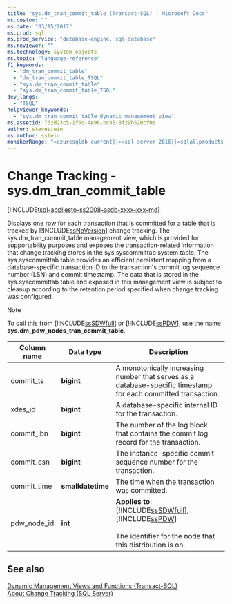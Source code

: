```yaml
---
title: "sys.dm_tran_commit_table (Transact-SQL) | Microsoft Docs"
ms.custom: ""
ms.date: "03/15/2017"
ms.prod: sql
ms.prod_service: "database-engine, sql-database"
ms.reviewer: ""
ms.technology: system-objects
ms.topic: "language-reference"
f1_keywords: 
  - "dm_tran_commit_table"
  - "dm_tran_commit_table_TSQL"
  - "sys.dm_tran_commit_table"
  - "sys.dm_tran_commit_table_TSQL"
dev_langs: 
  - "TSQL"
helpviewer_keywords: 
  - "sys.dm_tran_commit_table dynamic management view"
ms.assetid: 732d23c5-1f6c-4e96-bc85-8f29b520cf0e
author: stevestein
ms.author: sstein
monikerRange: "=azuresqldb-current||>=sql-server-2016||=sqlallproducts-allversions||>=sql-server-linux-2017||=azuresqldb-mi-current"
---
```

# Change Tracking - sys.dm_tran_commit_table
[!INCLUDE[tsql-appliesto-ss2008-asdb-xxxx-xxx-md](../../includes/tsql-appliesto-ss2008-asdb-xxxx-xxx-md.md)]

  Displays one row for each transaction that is committed for a table that is tracked by [!INCLUDE[ssNoVersion](../../includes/ssnoversion-md.md)] change tracking. The sys.dm_tran_commit_table management view, which is provided for supportability purposes and exposes the transaction-related information that change tracking stores in the sys.syscommittab system table. The sys.syscommittab table provides an efficient persistent mapping from a database-specific transaction ID to the transaction's commit log sequence number (LSN) and commit timestamp. The data that is stored in the sys.syscommittab table and exposed in this management view is subject to cleanup according to the retention period specified when change tracking was configured.  
  
> [!NOTE]  
>  To call this from [!INCLUDE[ssSDWfull](../../includes/sssdwfull-md.md)] or [!INCLUDE[ssPDW](../../includes/sspdw-md.md)], use the name **sys.dm_pdw_nodes_tran_commit_table**.  
  
|Column name|Data type|Description|  
|-----------------|---------------|-----------------|  
|commit_ts|**bigint**|A monotonically increasing number that serves as a database-specific timestamp for each committed transaction.|  
|xdes_id|**bigint**|A database-specific internal ID for the transaction.|  
|commit_lbn|**bigint**|The number of the log block that contains the commit log record for the transaction.|  
|commit_csn|**bigint**|The instance-specific commit sequence number for the transaction.|  
|commit_time|**smalldatetime**|The time when the transaction was committed.|  
|pdw_node_id|**int**|**Applies to**: [!INCLUDE[ssSDWfull](../../includes/sssdwfull-md.md)], [!INCLUDE[ssPDW](../../includes/sspdw-md.md)]<br /><br /> The identifier for the node that this distribution is on.|  
  
## See also  
 [Dynamic Management Views and Functions &#40;Transact-SQL&#41;](~/relational-databases/system-dynamic-management-views/system-dynamic-management-views.md)   
 [About Change Tracking &#40;SQL Server&#41;](../../relational-databases/track-changes/about-change-tracking-sql-server.md)  
  
  


